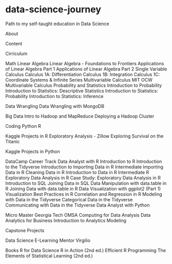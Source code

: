 # data-science-journey
Path to my self-taught education in Data Science

About

Content

Cirriculum

Math 
Linear Algebra 
Linear Algebra - Foundations to Frontiers
Applications of Linear Algebra Part 1
Applications of Linear Algebra Part 2
Single Variable Calculus
Calculus 1A: Differentiation
Calculus 1B: Integration
Calculus 1C: Coordinate Systems & Infinite Series
Multivariable Calculus 
MIT OCW Multivariable Calculus
Probability and Statistics
Introduction to Probability
Introduction to Statistics: Descriptive Statistics
Introduction to Statistics: Probability
Introduction to Statistics: Inference

Data Wrangling 
Data Wrangling with MongoDB

Big Data
Intro to Hadoop and MapReduce
Deploying a Hadoop Cluster

Coding
Python
R

Kaggle Projects in R
Exploratory Analysis - Zillow
Exploring Survival on the Titanic


Kaggle Projects in Python


DataCamp Career Track
Data Analyst with R
Introduction to R
Introduction to the Tidyverse
Introduction to Importing Data in R
Intermediate Importing Data in R
Cleaning Data in R
Introduction to Data in R
Intermediate R
Exploratory Data Analysis in R
Case Study: Exploratory Data Analysis in R
Introduction to SQL
Joining Data in SQL
Data Manipulation with data.table in R
Joining Data with data.table in R
Data Visualization with ggplot2 (Part 1)
Visualization Best Practices in R
Correlation and Regression in R
Modeling with Data in the Tidyverse
Categorical Data in the Tidyverse
Communicating with Data in the Tidyverse
Data Analyst with Python


Micro Master Georgia Tech OMSA
Computing for Data Analysis
Data Analytics for Business
Introduction to Analytics Modeling

Capstone Projects

Data Science E-Learning Mentor
Virgilio

Books 
R for Data Science
R in Action (2nd ed.)
Efficient R Programming
The Elements of Statistical Learning (2nd ed.)
